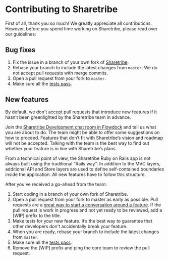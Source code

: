 # Contributing to Sharetribe


First of all, thank you so much! We greatly appreciate all contributions. However, before you spend time working on Sharetribe, please read over our guidelines:

## Bug fixes

1. Fix the issue in a branch of your own fork of [Sharetribe](https://github.com/sharetribe/sharetribe).
1. Rebase your branch to include the latest changes from `master`. We do not accept pull requests with merge commits.
1. Open a pull request from your fork to `master`.
1. Make sure all the [tests pass](https://github.com/sharetribe/sharetribe#running-tests).

## New features

By default, we don't accept pull requests that introduce new features if it hasn’t been greenlighted by the Sharetribe team in advance.

Join the [Sharetribe Development chat room in Flowdock](https://www.flowdock.com/invitations/4f606b0784e5758bfdb25c30515df47cff28f7d5-main) and tell us what you are about to do. The team might be able to offer some suggestions on how to proceed. Features that don’t fit with Sharetribe’s vision and roadmap will not be accepted. Talking with the team is the best way to find out whether your feature is in line with Sharetribe’s plans.

From a technical point of view, the Sharetribe Ruby on Rails app is not always built using the traditional "Rails way". In addition to the MVC layers, additional API and Store layers are used to define self-contained boundaries inside the application. All new features have to follow this structure.

After you've received a go-ahead from the team:

1. Start coding in a branch of your own fork of Sharetribe.
1. Open a pull request from your fork to master as early as possible. Pull requests are a [great way to start a conversation around a feature](https://github.com/blog/1124-how-we-use-pull-requests-to-build-github). If the pull request is work in progress and not yet ready to be reviewed, add a \[WIP\] prefix to the title.
1. Make tests for your new feature. It’s the best way to guarantee that other developers don't accidentally break your feature.
1. When you are ready, rebase your branch to include the latest changes from `master`.
1. Make sure all the [tests pass](https://github.com/sharetribe/sharetribe#running-tests).
1. Remove the \[WIP\] prefix and ping the core team to review the pull request.
